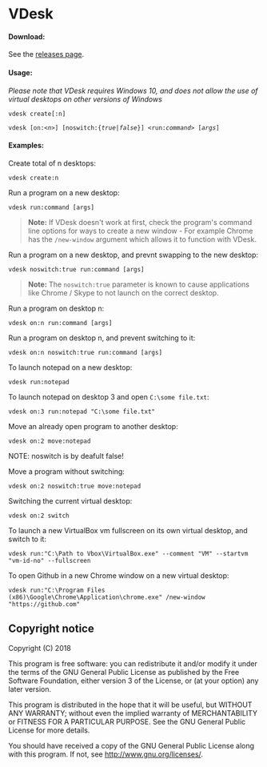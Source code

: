 # VDesk

#### Download:

See the [releases page](https://github.com/eksime/VDesk/releases/).

#### Usage:

*Please note that VDesk requires Windows 10, and does not allow the use of virtual desktops on other versions of Windows*

`vdesk create[:n]`

`vdesk [on:<`*`n`*`>] [noswitch:{`*`true`*`|`*`false`*`}] <run:`*`command`*`> [`*`args`*`]`

#### Examples:
Create total of n desktops:

`vdesk create:n`

Run a program on a new desktop:

`vdesk run:command [args]`

> **Note:** If VDesk doesn't work at first, check the program's command line options for ways to create a new window - For example Chrome has the `/new-window` argument which allows it to function with VDesk.

Run a program on a new desktop, and prevnt swapping to the new desktop:

`vdesk noswitch:true run:command [args]`

> **Note:** The `noswitch:true` parameter is known to cause applications like Chrome / Skype to not launch on the correct desktop.

Run a program on desktop n:

`vdesk on:n run:command [args]`

Run a program on desktop n, and prevent switching to it:

`vdesk on:n noswitch:true run:command [args]`

To launch notepad on a new desktop:

`vdesk run:notepad`

To launch notepad on desktop 3 and open `C:\some file.txt`:

`vdesk on:3 run:notepad "C:\some file.txt"`

Move an already open program to another desktop:

`vdesk on:2 move:notepad` 

NOTE: noswitch is by deafult false!

Move a program without switching:

`vdesk on:2 noswitch:true move:notepad`

Switching the current virtual desktop:

`vdesk on:2 switch`

To launch a new VirtualBox vm fullscreen on its own virtual desktop, and switch to it:

`vdesk run:"C:\Path to Vbox\VirtualBox.exe" --comment "VM" --startvm "vm-id-no" --fullscreen`

To open Github in a new Chrome window on a new virtual desktop:

`vdesk run:"C:\Program Files (x86)\Google\Chrome\Application\chrome.exe" /new-window "https://github.com"`

## Copyright notice

Copyright (C) 2018

This program is free software: you can redistribute it and/or modify
it under the terms of the GNU General Public License as published by
the Free Software Foundation, either version 3 of the License, or
(at your option) any later version.

This program is distributed in the hope that it will be useful,
but WITHOUT ANY WARRANTY; without even the implied warranty of
MERCHANTABILITY or FITNESS FOR A PARTICULAR PURPOSE.  See the
GNU General Public License for more details.

You should have received a copy of the GNU General Public License
along with this program.  If not, see <http://www.gnu.org/licenses/>.
